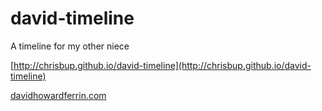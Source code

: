 # david-timeline
A timeline for my other niece

[http://chrisbup.github.io/david-timeline](http://chrisbup.github.io/david-timeline)

[davidhowardferrin.com](davidhowardferrin.com)
